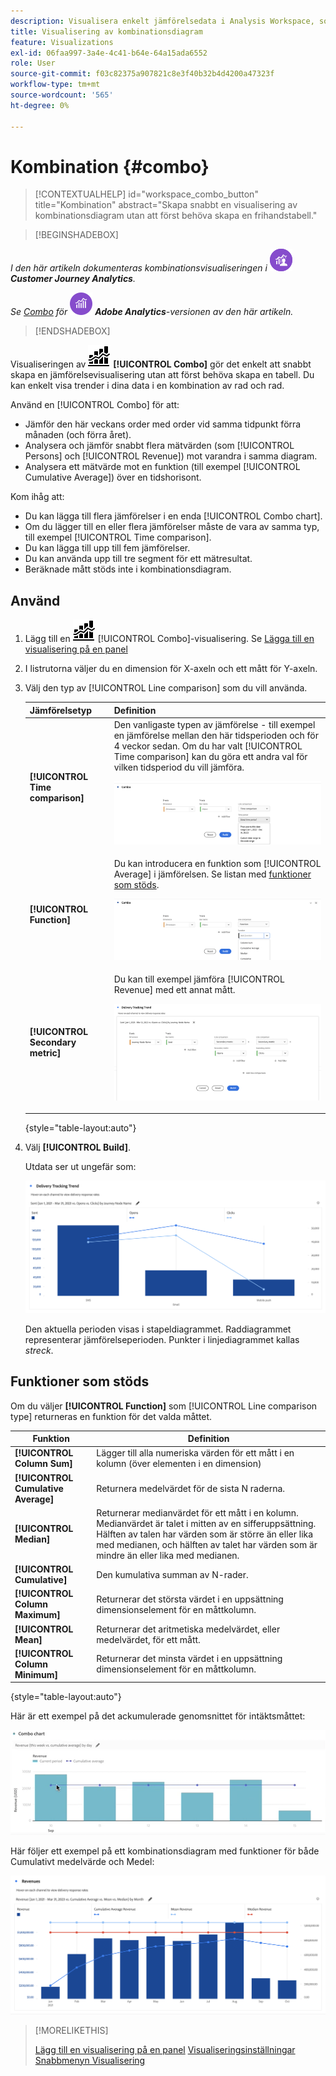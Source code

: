 ```yaml
---
description: Visualisera enkelt jämförelsedata i Analysis Workspace, som att bygga jämförelser till förra månaden, förra året och så vidare.
title: Visualisering av kombinationsdiagram
feature: Visualizations
exl-id: 06faa997-3a4e-4c41-b64e-64a15ada6552
role: User
source-git-commit: f03c82375a907821c8e3f40b32b4d4200a47323f
workflow-type: tm+mt
source-wordcount: '565'
ht-degree: 0%

---
```


# Kombination {#combo}

<!-- markdownlint-disable MD034 -->

>[!CONTEXTUALHELP]
>id="workspace_combo_button"
>title="Kombination"
>abstract="Skapa snabbt en visualisering av kombinationsdiagram utan att först behöva skapa en frihandstabell."

<!-- markdownlint-enable MD034 -->


>[!BEGINSHADEBOX]

_I den här artikeln dokumenteras kombinationsvisualiseringen i_ ![CustomerJourneyAnalytics](/help/assets/icons/CustomerJourneyAnalytics.svg) _&#x200B;**Customer Journey Analytics**._

_Se [Combo](https://experienceleague.adobe.com/en/docs/analytics/analyze/analysis-workspace/visualizations/combo-charts) för_ ![AdobeAnalytics](/help/assets/icons/AdobeAnalytics.svg) _&#x200B;**Adobe Analytics**-versionen av den här artikeln._

>[!ENDSHADEBOX]


Visualiseringen av ![kombinationsdiagrammet](/help/assets/icons/ComboChart.svg) **[!UICONTROL Combo]** gör det enkelt att snabbt skapa en jämförelsevisualisering utan att först behöva skapa en tabell. Du kan enkelt visa trender i dina data i en kombination av rad och rad.

Använd en [!UICONTROL Combo] för att:

* Jämför den här veckans order med order vid samma tidpunkt förra månaden (och förra året).
* Analysera och jämför snabbt flera mätvärden (som [!UICONTROL Persons] och [!UICONTROL Revenue]) mot varandra i samma diagram.
* Analysera ett mätvärde mot en funktion (till exempel [!UICONTROL Cumulative Average]) över en tidshorisont.

Kom ihåg att:

* Du kan lägga till flera jämförelser i en enda [!UICONTROL Combo chart].
* Om du lägger till en eller flera jämförelser måste de vara av samma typ, till exempel [!UICONTROL Time comparison].
* Du kan lägga till upp till fem jämförelser.
* Du kan använda upp till tre segment för ett mätresultat.
* Beräknade mått stöds inte i kombinationsdiagram.

## Använd

1. Lägg till en ![kommentar](/help/assets/icons/ComboChart.svg) [!UICONTROL Combo]-visualisering. Se [Lägga till en visualisering på en panel](freeform-analysis-visualizations.md#add-visualizations-to-a-panel)

1. I listrutorna väljer du en dimension för X-axeln och ett mått för Y-axeln.

1. Välj den typ av [!UICONTROL Line comparison] som du vill använda.

   | Jämförelsetyp | Definition |
   | --- | --- |
   | **[!UICONTROL Time comparison]** | Den vanligaste typen av jämförelse - till exempel en jämförelse mellan den här tidsperioden och för 4 veckor sedan. Om du har valt [!UICONTROL Time comparison] kan du göra ett andra val för vilken tidsperiod du vill jämföra.<p>![Radjämförelse med den valda tidsperioden och det sekundära urvalsfältet för tidsperioden.](assets/combo-time-period.png) |
   | **[!UICONTROL Function]** | Du kan introducera en funktion som [!UICONTROL Average] i jämförelsen. Se listan med [funktioner som stöds](#supported-functions).<p>![Listrutan för radjämförelse med valda funktioner och en lista med tillgängliga funktioner som stöds.](assets/combo-functions.png) |
   | **[!UICONTROL Secondary metric]** | Du kan till exempel jämföra [!UICONTROL Revenue] med ett annat mått.<p>![Ett kombinationsdiagram som jämför två mätvärden.](assets/combo-2metrics-settings.png) |

   {style="table-layout:auto"}

1. Välj **[!UICONTROL Build]**.

   Utdata ser ut ungefär som:

   ![Ett kombinationsdiagram som visar den aktuella perioden i ett stapeldiagram och en jämförelseperiod i linjediagrammet ](assets/combo-output.png)

   Den aktuella perioden visas i stapeldiagrammet. Raddiagrammet representerar jämförelseperioden. Punkter i linjediagrammet kallas *streck*.

## Funktioner som stöds

Om du väljer **[!UICONTROL Function]** som [!UICONTROL Line comparison type] returneras en funktion för det valda måttet.

| Funktion | Definition |
| --- | --- |
| **[!UICONTROL Column Sum]** | Lägger till alla numeriska värden för ett mått i en kolumn (över elementen i en dimension) |
| **[!UICONTROL Cumulative Average]** | Returnera medelvärdet för de sista N raderna. |
| **[!UICONTROL Median]** | Returnerar medianvärdet för ett mått i en kolumn. Medianvärdet är talet i mitten av en sifferuppsättning. Hälften av talen har värden som är större än eller lika med medianen, och hälften av talet har värden som är mindre än eller lika med medianen. |
| **[!UICONTROL Cumulative]** | Den kumulativa summan av N-rader. |
| **[!UICONTROL Column Maximum]** | Returnerar det största värdet i en uppsättning dimensionselement för en måttkolumn. |
| **[!UICONTROL Mean]** | Returnerar det aritmetiska medelvärdet, eller medelvärdet, för ett mått. |
| **[!UICONTROL Column Minimum]** | Returnerar det minsta värdet i en uppsättning dimensionselement för en måttkolumn. |

{style="table-layout:auto"}

Här är ett exempel på det ackumulerade genomsnittet för intäktsmåttet:

![Ett kombinationsdiagram som visar det kumulativa genomsnittet](assets/combo-cumul-avg.png)

Här följer ett exempel på ett kombinationsdiagram med funktioner för både Cumulativt medelvärde och Medel:

![Ett kombinationsdiagram som visar både kumulativa medelvärden och medelfunktioner.](assets/combo-three-functions.png)

>[!MORELIKETHIS]
>
>[Lägg till en visualisering på en panel](/help/analysis-workspace/visualizations/freeform-analysis-visualizations.md#add-visualizations-to-a-panel)
>[Visualiseringsinställningar](/help/analysis-workspace/visualizations/freeform-analysis-visualizations.md#settings)
>[Snabbmenyn Visualisering ](/help/analysis-workspace/visualizations/freeform-analysis-visualizations.md#context-menu)
>
